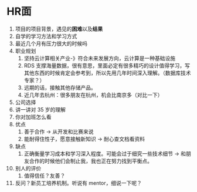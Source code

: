 # HR面

1. 项目的项目背景，遇见的**困难**以及**结果**
2. 自学的学习方法和学习方式
3. 最近几个月有压力很大的时候吗
4. 职业规划
   1. 坚持云计算相关产业-》符合未来发展方向，云计算是一种基础设施
   2. RDS 支撑海量数据，很有意思，里面必定有很多精巧的设计值得学习，写其他东西的时候肯定会参考到，所以先用几年时间深入理解。（数据库技术专家？）
   3. 远期的话，接触其他存储产品。
   4. 近几年去杭州：很多朋友在杭州，机会比南京多（对比一下）
5. 公司选择
6. 讲一讲对 35 岁的理解
7. 你对加班怎么看
8. 优点
   1. 善于合作 -> 从开发和比赛来说
   2. 能耐得住性子，愿意接触新知识 -> 耐心查文档看资料
9. 缺点
   1. 正确衡量学习成本和学习深入程度。可能会过于细究一些技术细节 -> 和朋友合作的时候他们会制止我，我也正在努力找到平衡点。
10. 别人的评价
    1. 值得信任？友善？
11. 反问？新员工培养机制。听说有 mentor，细说一下呢？

